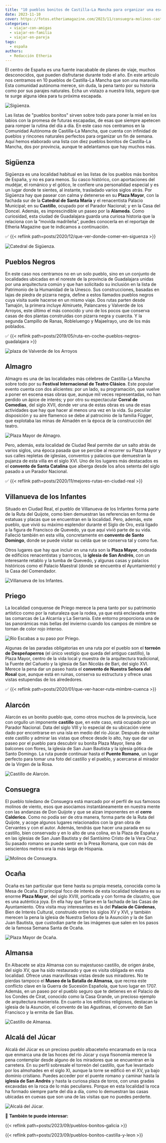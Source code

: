 ```yaml
---
title: "10 pueblos bonitos de Castilla-La Mancha para organizar una escapada"
date: 2023-11-10
cover: https://fotos.etheriamagazine.com/2023/11/consuegra-molinos-castilla-mancha.jpg
categories: 
  - viajar-con-amigas
  - viajar-en-familia
  - viajar-en-pareja
tags: 
  - españa
authors: 
  - Redacción Etheria
---
```


El centro de España es una fuente inacabable de planes de viaje, muchos desconocidos, 
que pueden disfrutarse durante todo el año. En este artículo nos centramos en 10 pueblos 
de Castilla-La Mancha que son una maravilla. Esta comunidad autónoma merece, sin duda, 
la pena tanto por su historia como por sus parajes naturales. Echa un vistazo a nuestra 
lista, seguro que te surge alguna idea para tu próxima escapada. 

![Sigüenza.](https://fotos.etheriamagazine.com/2023/11/siguenza-castilla-la-mancha.jpg "Sigüenza.")

Las listas de "pueblos bonitos" sirven sobre todo para poner la miel en los labios con 
la promesa de futuras escapadas, de esas que siempre apetecen para romper la rutina del 
día a día. En este caso nos centramos en la Comunidad Autónoma de Castilla-La Mancha, 
que cuenta con infinidad de pueblos y rincones naturales perfectos para organizar un fin 
de semana. Aquí hemos elaborado una lista con diez pueblos bonitos de Castilla-La 
Mancha, dos por provincia, aunque te adelantamos que hay muchos más. 

## Sigüenza

Sigüenza es una localidad habitual en las listas de los pueblos más bonitos de España, y 
no es para menos. Su casco histórico, con aportaciones del mudéjar, el románico y el 
gótico, le confiere una personalidad especial y es un lugar donde te sientes, al 
instante, trasladado varios siglos atrás. Por Sigüenza hay que pasear con calma y 
detenerse en su **Plaza Mayor**, con la fachada sur de la **Catedral de Santa María** y 
el renacentista Palacio Municipal; en su **Castillo**, ocupado por el Parador Nacional; 
y en la Casa del Doncel. Además, es imprescindible un paseo por la **Alameda**. Como 
curiosidad, esta ciudad de Guadalajara guarda una curiosa historia que la relaciona con 
la “movida madrileña”, puedes conocerla en el reportaje de Etheria Magazine que te 
indicamos a continuación. 

✅ {{< reflink path=posts/2020/12/que-ver-donde-comer-en-siguenza >}} 

![Catedral de Sigüenza.](https://fotos.etheriamagazine.com/2023/11/siguenza-catedral-castilla-la-mancha.jpg "Catedral de Sigüenza.")

## Pueblos Negros

En este caso nos centramos no en un solo pueblo, sino en un conjunto de localidades 
ubicadas en el noreste de la provincia de Guadalajara unidas por una arquitectura común 
y que han solicitado su inclusión en la lista de Patrimonio de la Humanidad de la 
Unesco. Sus construcciones, basadas en lajas de piedra de pizarra negra, define a estos 
llamados pueblos negros cuya visita suele hacerse en un mismo viaje. Dos rutas parten 
desde Tamajón, la primera incluye Almiruete, Palancares y Valverde de los Arroyos, este 
último el más conocido y uno de los pocos que conserva casas de dos plantas construidas 
con pizarra negra y cuarcita. Y la segunda Campillo de Ranas, Robleluengo y Majaelrayo, 
uno de los más poblados. 

✅ {{< reflink path=posts/2019/05/ruta-en-coche-pueblos-negros-guadalajara >}} 

![plaza de Valverde de los Arroyos](https://fotos.etheriamagazine.com/2023/11/pueblos-negros-Valverde-de-los-Arroyos-castilla-la-mancha.jpg "Valverde de los Arroyos, en la ruta de los Pueblos Negros.")

## Almagro

Almagro es una de las localidades más célebres de Castilla-La Mancha sobre todo por su 
**Festival Internacional de Teatro Clásico**. Este popular evento cuenta con dos 
alicientes: por un lado, su programación, que vuelve a poner en escena esas obras que, 
aunque mil veces representadas, no han perdido un ápice de interés; y por otro su 
espectacular **Corral de Comedias**, del siglo XVII, donde ver una de estas obras es una 
de esas actividades que hay que hacer al menos una vez en la vida. Su peculiar 
disposición y su aire flamenco se debe al patrocinio de la familia Függer, que explotaba 
las minas de Almadén en la época de la construcción del teatro. 

![Plaza Mayor de Almagro.](https://fotos.etheriamagazine.com/2023/11/plaza-mayor-almagro-ciudad-real-castilla-la-mancha.jpg "Plaza Mayor de Almagro.")

Pero, además, esta localidad de Ciudad Real permite dar un salto atrás de varios siglos, 
una época pasada que se percibe al recorrer su Plaza Mayor y sus calles repletas de 
iglesias, conventos y palacios que demuestran la pujanza de esta villa en el siglo XVI. 
Uno de los lugares más destacados es el **convento de Santa Catalina** que alberga desde 
los años setenta del siglo pasado a un Parador Nacional. 

✅ {{< reflink path=posts/2020/11/mejores-rutas-en-ciudad-real >}} 

## Villanueva de los Infantes

Situado en Ciudad Real, el pueblo de Villanueva de los Infantes forma parte de la Ruta 
del Quijote, como bien demuestran las referencias en forma de estatuas y placas que se 
encuentran en la localidad. Pero, además, este pueblo, que vivió su máximo esplendor 
durante el Siglo de Oro, está ligado a la figura de Francisco de Quevedo, ya que aquí 
vivió parte de su vida. Falleció también en esta villa, concretamente en **convento de 
Santo Domingo**, donde se puede visitar su celda que se conserva tal y como fue. 

Otros lugares que hay que incluir en una ruta son la **Plaza Mayor**, rodeada de 
edificios renacentistas y barrocos, la **iglesia de San Andrés**, con un interesante 
retablo y la tumba de Quevedo, y algunas casas y palacios históricos como el Palacio 
Maestral (donde se encuentra el Ayuntamiento) y la Casa del Comendador. 

![Villanueva de los Infantes.](https://fotos.etheriamagazine.com/2023/11/Villanueva-de-los-Infantes-castilla-la-mancha.jpg "Villanueva de los Infantes.")

## Priego

La localidad conquense de Priego merece la pena tanto por su patrimonio artístico como 
por la naturaleza que la rodea, ya que está enclavada entre las comarcas de La Alcarria 
y La Serranía. Este entorno proporciona una de las panorámicas más bellas del invierno 
cuando los campos de mimbre se tornan de color rojo intenso. 

![Río Escabas a su paso por Priego.](https://fotos.etheriamagazine.com/2023/11/ruta-mimbre-cuenca-rio-escabas.jpg "Río Escabas a su paso por Priego.")

Algunas de las paradas obligatorias en una ruta por el pueblo son el **torreón de 
Despeñaperros** (el único vestigio que queda del antiguo castillo), la Plaza Mayor, 
centro de la vida local y muestra de la arquitectura tradicional, la Fuente del Cañuelo 
y la iglesia de San Nicolás de Bari, del siglo XVI. Merece la pena dar un paseo hasta el 
**convento de Nuestra Señora del Rosal** que, aunque está en ruinas, conserva su 
estructura y ofrece unas vistas estupendas de los alrededores. 

✅ {{< reflink path=posts/2020/01/que-ver-hacer-ruta-mimbre-cuenca >}} 

## Alarcón

Alarcón es un bonito pueblo que, como otros muchos de la provincia, luce con orgullo un 
imponente **castillo** que, en este caso, está ocupado por un Parador Nacional. Data del 
siglo VIII y lo especial de su ubicación viene dado por encontrarse en una isla en medio 
del río Júcar. Después de visitar este castillo y admirar las vistas que ofrece desde lo 
alto, hay que dar un paseo por el pueblo para descubrir su bonita Plaza Mayor, llena de 
balcones con flores, la iglesia de San Juan Bautista y la iglesia gótica de Santo 
Domingo. La ruta puede continuar hasta el **Puente Romano**, un lugar perfecto para 
tomar una foto del castillo y el pueblo, y acercarse al mirador de la Virgen de la Rosa. 

![Castillo de Alarcón.](https://fotos.etheriamagazine.com/2023/11/alarcon-castillo-cuenca-castilla-la-mancha.jpg "Castillo de Alarcón.")

## Consuegra

El pueblo toledano de Consuegra está marcado por el perfil de sus famosos molinos de 
viento, esos que asociamos instantáneamente en nuestra mente con las andanzas de Don 
Quijote y que se alzan imponentes en el **cerro Calderico**. Como no podía ser de otra 
manera, forma parte de la Ruta del Quijote, y acoge algunos lugares relacionados con la 
gran obra de Cervantes y con el autor. Además, tendrás que hacer una parada en su 
castillo, bien conservado y en lo alto de una colina, en la Plaza de España y en las 
iglesias de San Juan Bautista y del Santísimo Cristo de la Vera Cruz. Su pasado romano 
se puede sentir en la Presa Romana, que con más de seiscientos metros era la más larga 
de Hispania. 

![Molinos de Consuegra.](https://fotos.etheriamagazine.com/2023/11/consuegra-molinos-castilla-mancha.jpg "Molinos de Consuegra.")

## Ocaña

Ocaña es tan particular que tiene hasta su propia meseta, conocida como la Mesa de 
Ocaña. El principal foco de interés de esta localidad toledana es su enorme **Plaza 
Mayor**, del siglo XVIII, porticada y con forma de claustro, que es una auténtica joya. 
En ella hay que fijarse en la fachada de las Casas de Ayuntamiento. Otra visita muy 
interesantes es la del **Palacio de Cárdenas**, Bien de Interés Cultural, construido 
entre los siglos XV y XVI, y también merecen la pena la iglesia de Nuestra Señora de la 
Asunción y la de San Juan Bautista, que custodian parte de las imágenes que salen en los 
pasos de la famosa Semana Santa de Ocaña. 

![Plaza Mayor de Ocaña.](https://fotos.etheriamagazine.com/2023/11/ocana-plaza-armas-castilla-mancha.jpg "Plaza Mayor de Ocaña.")

## Almansa

En Albacete se alza Almansa con su majestuoso castillo, de origen árabe, del siglo XV, 
que ha sido restaurado y que es visita obligada en esta localidad. Ofrece unas 
maravillosas vistas desde sus miradores. No te pierdas tampoco el **Museo de la Batalla 
de Almansa**, que recrea este conflicto clave en la Guerra de Sucesión Española, que 
tuvo lugar en 1707. Además, en un paseo por el pueblo seguro que te detienes en el 
Palacio de los Condes de Cirat, conocido como la Casa Grande, un precioso ejemplo de 
arquitectura manierista. En cuanto a los edificios religiosos, destacan la iglesia de la 
Asunción, el convento de las Agustinas, el convento de San Francisco y la ermita de San 
Blas. 

![Castillo de Almansa.](https://fotos.etheriamagazine.com/2023/11/almansa-albacete-castilla-la-mancha.jpg "Castillo de Almansa.")

## Alcalá del Júcar

Alcalá del Júcar es un precioso pueblo albaceteño encaramado en la roca que enmarca una 
de las hoces del río Júcar y cuya fisonomía merece la pena contemplar desde alguno de 
los miradores que se encuentran en la carretera. En su perfil sobresale el torreón del 
castillo, que fue levantado por los almohades en el siglo XI, aunque la torre se edificó 
en el XV, ya bajo dominio cristiano. Puedes acceder por el puente romano y caminar hasta 
la **iglesia de San Andrés** y hasta la curiosa plaza de toros, con unas gradas 
excavadas en la roca de lo más peculiares. Porque en esta localidad la roca ha formado 
siempre parte del día a día, como lo demuestran las casas ubicadas en cuevas que son una 
de las visitas que no puedes perderte. 

![Alcalá del Júcar.](https://fotos.etheriamagazine.com/2023/11/alcala-del-jucar-castilla-la-mancha.jpg "Alcalá del Júcar.")

📌 **También te puede interesar:** 

{{< reflink path=posts/2023/09/pueblos-bonitos-galicia >}} 

{{< reflink path=posts/2023/09/pueblos-bonitos-castilla-y-leon >}}
